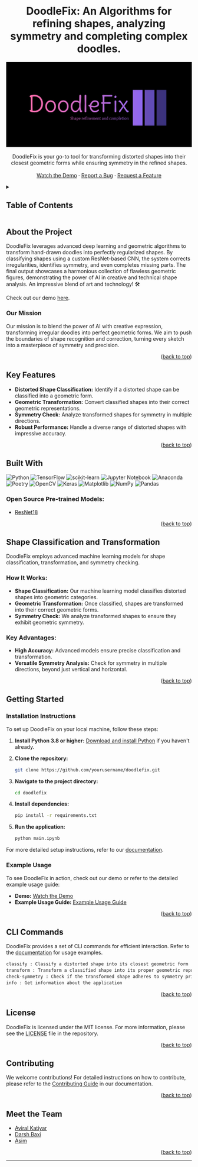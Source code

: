<a name="readme-top"></a>

<!-- PROJECT LOGO -->
<br />
<h1 align="center">DoodleFix: An Algorithms for refining shapes, analyzing symmetry and completing complex doodles.</h1>
<div align="center">
  <a href="https://github.com/yourusername/doodlefix">
    <img src="assets/doodlefix-high-resolution-logo.png" alt="DoodleFix Logo">
  </a>
  <p>
    DoodleFix is your go-to tool for transforming distorted shapes into their closest geometric forms while ensuring symmetry in the refined shapes.
  <br />
    <br />
    <a href="https://youtu.be/your-demo-link">Watch the Demo</a>
    ·
    <a href="https://github.com/maskboyAvi/AdobeGensolve/issues">Report a Bug</a>
    ·
    <a href="https://github.com/maskboyAvi/AdobeGensolve/issues">Request a Feature</a>
  </p>
</div>

<!-- TABLE OF CONTENTS -->
<details>
  <summary><h2> Table of Contents </h2></summary>
  <ol>
    <li>
      <a href="#abouttheproject"> About The Project </a>
      <ul>
        <li><a href="#mission"> Mission </a></li>
        <li><a href="#valueproposition"> Value Proposition </a></li>
      </ul>
    </li>
    <li><a href="#keyfeatures">Key Features</a></li>
    <li><a href="#builtwith">Built With</a></li>
    <li><a href="#detection">Shape Classification and Transformation</a></li>
    <li>
      <a href="#gettingstarted">Getting Started</a>
      <ul>
        <li><a href="#installation">Installation Instructions</a></li>
        <li><a href="#example">Example Usage</a></li>
      </ul>
    </li>
    <li><a href="#clicommands">CLI Commands</a></li>
    <li><a href="#license">License</a></li>
    <li><a href="#contributing">Contributing</a></li>
    <li><a href="#team">Team Members</a></li>
  </ol>
</details>

<h2 id="abouttheproject"> About the Project </h2>

DoodleFix leverages advanced deep learning and geometric algorithms to transform hand-drawn doodles into perfectly regularized shapes. By classifying shapes using a custom ResNet-based CNN, the system corrects irregularities, identifies symmetry, and even completes missing parts. The final output showcases a harmonious collection of flawless geometric figures, demonstrating the power of AI in creative and technical shape analysis. An impressive blend of art and technology! 🛠️

Check out our demo [here](https://youtu.be/your-demo-link).

<h3 id="mission"> Our Mission </h3>

Our mission is to blend the power of AI with creative expression, transforming irregular doodles into perfect geometric forms. We aim to push the boundaries of shape recognition and correction, turning every sketch into a masterpiece of symmetry and precision.

<p align="right">(<a href="#readme-top">back to top</a>)</p>

<h2 id="keyfeatures"> Key Features </h2>

- **Distorted Shape Classification:** Identify if a distorted shape can be classified into a geometric form.
- **Geometric Transformation:** Convert classified shapes into their correct geometric representations.
- **Symmetry Check:** Analyze transformed shapes for symmetry in multiple directions.
- **Robust Performance:** Handle a diverse range of distorted shapes with impressive accuracy.

<p align="right">(<a href="#readme-top">back to top</a>)</p>

<h2 id="builtwith"> Built With </h2>

![Python](https://img.shields.io/badge/python-3670A0?style=for-the-badge&logo=python&logoColor=ffdd54) ![TensorFlow](https://img.shields.io/badge/TensorFlow-%23FF6F00.svg?style=for-the-badge&logo=TensorFlow&logoColor=white) ![scikit-learn](https://img.shields.io/badge/scikit--learn-%23F7931E.svg?style=for-the-badge&logo=scikit-learn&logoColor=white)  ![Jupyter Notebook](https://img.shields.io/badge/jupyter-%23FA0F00.svg?style=for-the-badge&logo=jupyter&logoColor=white) ![Anaconda](https://img.shields.io/badge/Anaconda-%2344A833.svg?style=for-the-badge&logo=anaconda&logoColor=white) ![Poetry](https://img.shields.io/badge/Poetry-%233B82F6.svg?style=for-the-badge&logo=poetry&logoColor=0B3D8D) 
![OpenCV](https://img.shields.io/badge/opencv-%23white.svg?style=for-the-badge&logo=opencv&logoColor=white) ![Keras](https://img.shields.io/badge/Keras-%23D00000.svg?style=for-the-badge&logo=Keras&logoColor=white) ![Matplotlib](https://img.shields.io/badge/Matplotlib-%23ffffff.svg?style=for-the-badge&logo=Matplotlib&logoColor=black) ![NumPy](https://img.shields.io/badge/numpy-%23013243.svg?style=for-the-badge&logo=numpy&logoColor=white) ![Pandas](https://img.shields.io/badge/pandas-%23150458.svg?style=for-the-badge&logo=pandas&logoColor=white)

<h3> Open Source Pre-trained Models: </h3>

- [ResNet18](https://pytorch.org/vision/main/models/generated/torchvision.models.resnet18.html)
  
<p align="right">(<a href="#readme-top">back to top</a>)</p>

<h2 id="detection"> Shape Classification and Transformation </h2>

DoodleFix employs advanced machine learning models for shape classification, transformation, and symmetry checking.

### How It Works:

- **Shape Classification:** Our machine learning model classifies distorted shapes into geometric categories.
- **Geometric Transformation:** Once classified, shapes are transformed into their correct geometric forms.
- **Symmetry Check:** We analyze transformed shapes to ensure they exhibit geometric symmetry.

### Key Advantages:

- **High Accuracy:** Advanced models ensure precise classification and transformation.
- **Versatile Symmetry Analysis:** Check for symmetry in multiple directions, beyond just vertical and horizontal.

<p align="right">(<a href="#readme-top">back to top</a>)</p>

<h2 id="gettingstarted"> Getting Started </h2>

<h3 id="installation"> Installation Instructions </h3>

To set up DoodleFix on your local machine, follow these steps:

1. **Install Python 3.8 or higher:** [Download and install Python](https://www.python.org/downloads/) if you haven't already.

2. **Clone the repository:**

   ```bash
   git clone https://github.com/yourusername/doodlefix.git
   ```

3. **Navigate to the project directory:**

   ```bash
   cd doodlefix
   ```

4. **Install dependencies:**

   ```bash
   pip install -r requirements.txt
   ```

5. **Run the application:**

   ```bash
   python main.ipynb
   ```

For more detailed setup instructions, refer to our [documentation](docs/setup.md).

<h3 id="example"> Example Usage </h3>

To see DoodleFix in action, check out our demo or refer to the detailed example usage guide:

- **Demo:** [Watch the Demo](https://youtu.be/your-demo-link)
- **Example Usage Guide:** [Example Usage Guide](docs/examples/examples.md)

<p align="right">(<a href="#readme-top">back to top</a>)</p>

<h2 id="clicommands"> CLI Commands </h2>

DoodleFix provides a set of CLI commands for efficient interaction. Refer to the [documentation](docs/examples/examples.md) for usage examples.

```bash
classify : Classify a distorted shape into its closest geometric form
transform : Transform a classified shape into its proper geometric representation
check-symmetry : Check if the transformed shape adheres to symmetry principles
info : Get information about the application
```

<p align="right">(<a href="#readme-top">back to top</a>)</p>

<h2 id="license"> License </h2>

DoodleFix is licensed under the MIT license. For more information, please see the [LICENSE](LICENSE) file in the repository.

<p align="right">(<a href="#readme-top">back to top</a>)</p>

<h2 id="contributing"> Contributing </h2>

We welcome contributions! For detailed instructions on how to contribute, please refer to the [Contributing Guide](docs/contributing.md) in our documentation.

<p align="right">(<a href="#readme-top">back to top</a>)</p>

<h2 id="team"> Meet the Team </h2>

- [Aviral Katiyar](https://github.com/maskboyAvi)
- [Darsh Baxi](https://github.com/darshbaxi)
- [Asim](https://github.com/asim)

<p align="right">(<a href="#readme-top">back to top</a>)</p>

---
